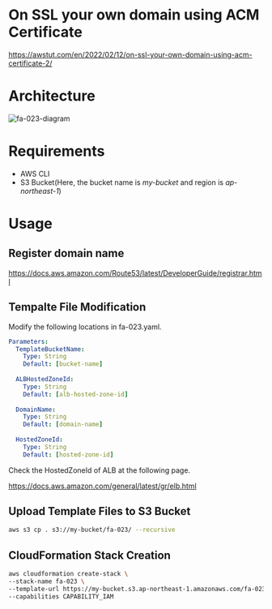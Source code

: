 # On SSL your own domain using ACM Certificate

https://awstut.com/en/2022/02/12/on-ssl-your-own-domain-using-acm-certificate-2/

# Architecture

![fa-023-diagram](https://user-images.githubusercontent.com/84276199/198046326-972a28b6-d4da-4bb8-8d8b-105c8bfee72c.png)

# Requirements

* AWS CLI
* S3 Bucket(Here, the bucket name is *my-bucket* and region is *ap-northeast-1*)

# Usage

## Register domain name

https://docs.aws.amazon.com/Route53/latest/DeveloperGuide/registrar.html

## Tempalte File Modification

Modify the following locations in fa-023.yaml.

```yaml
Parameters:
  TemplateBucketName:
    Type: String
    Default: [bucket-name]
    
  ALBHostedZoneId:
    Type: String
    Default: [alb-hosted-zone-id]
    
  DomainName:
    Type: String
    Default: [domain-name]
    
  HostedZoneId:
    Type: String
    Default: [hosted-zone-id]
```

Check the HostedZoneId of ALB at the following page.

https://docs.aws.amazon.com/general/latest/gr/elb.html

## Upload  Template Files to S3 Bucket

```bash
aws s3 cp . s3://my-bucket/fa-023/ --recursive
```

## CloudFormation Stack Creation

```bash
aws cloudformation create-stack \
--stack-name fa-023 \
--template-url https://my-bucket.s3.ap-northeast-1.amazonaws.com/fa-023/fa-023.yaml \
--capabilities CAPABILITY_IAM
```
